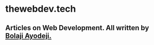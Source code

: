 # thewebdev.tech
## Articles on Web Development. All written by [Bolaji Ayodeji.](https://bolajiayodeji.github.io)

